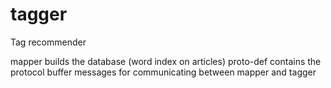 tagger
======

Tag recommender

mapper builds the database (word index on articles)
proto-def contains the protocol buffer messages for communicating between mapper and tagger
